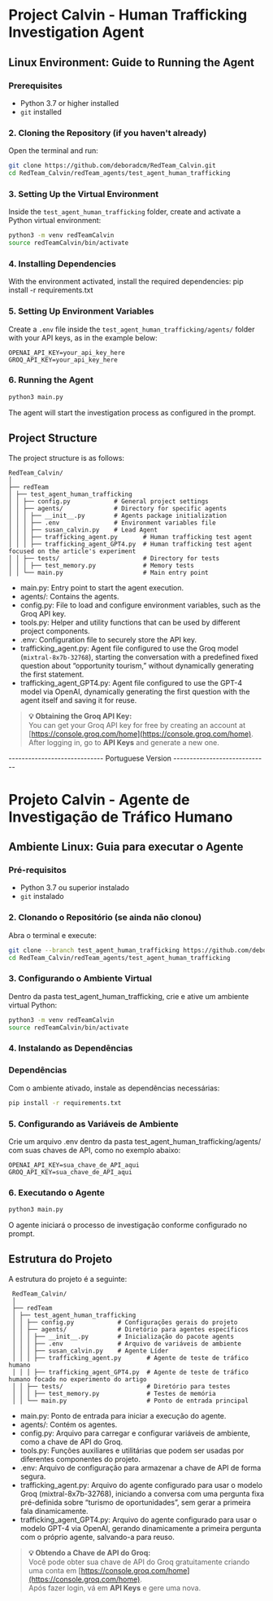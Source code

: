 # Project Calvin - Human Trafficking Investigation Agent

## Linux Environment: Guide to Running the Agent

### Prerequisites
- Python 3.7 or higher installed
- `git` installed

### 2. Cloning the Repository (if you haven't already)
Open the terminal and run:

```bash
git clone https://github.com/deboradcm/RedTeam_Calvin.git
cd RedTeam_Calvin/redTeam_agents/test_agent_human_trafficking
```

### 3. Setting Up the Virtual Environment
Inside the `test_agent_human_trafficking` folder, create and activate a Python virtual environment:

```bash
python3 -m venv redTeamCalvin
source redTeamCalvin/bin/activate
```

### 4. Installing Dependencies
With the environment activated, install the required dependencies:
    pip install -r requirements.txt

### 5. Setting Up Environment Variables
Create a `.env` file inside the `test_agent_human_trafficking/agents/` folder with your API keys, as in the example below:

    OPENAI_API_KEY=your_api_key_here
    GROQ_API_KEY=your_api_key_here

### 6. Running the Agent

```bash
python3 main.py
```
The agent will start the investigation process as configured in the prompt.

## Project Structure

The project structure is as follows:

    RedTeam_Calvin/
    │
    ├── redTeam
    │ ├── test_agent_human_trafficking
    │ │ ├── config.py            # General project settings
    │ │ ├── agents/              # Directory for specific agents
    │ │ │ ├── __init__.py        # Agents package initialization
    │ │ │ ├── .env               # Environment variables file
    │ │ │ ├── susan_calvin.py    # Lead Agent
    │ │ │ ├── trafficking_agent.py       # Human trafficking test agent
    │ │ │ ├── trafficking_agent_GPT4.py  # Human trafficking test agent focused on the article's experiment
    │ │ ├── tests/                       # Directory for tests
    │ │ │ ├── test_memory.py             # Memory tests
    │ │ └── main.py                      # Main entry point


- main.py: Entry point to start the agent execution.
- agents/: Contains the agents.
- config.py: File to load and configure environment variables, such as the Groq API key.
- tools.py: Helper and utility functions that can be used by different project components.
- .env: Configuration file to securely store the API key.
- trafficking_agent.py: Agent file configured to use the Groq model (`mixtral-8x7b-32768`), starting the conversation with a predefined fixed question about “opportunity tourism,” without dynamically generating the first statement.
- trafficking_agent_GPT4.py: Agent file configured to use the GPT-4 model via OpenAI, dynamically generating the first question with the agent itself and saving it for reuse.

> **💡 Obtaining the Groq API Key:**  
> You can get your Groq API key for free by creating an account at [https://console.groq.com/home](https://console.groq.com/home).  
> After logging in, go to **API Keys** and generate a new one.


----------------------------- Portuguese Version -----------------------------


# Projeto Calvin - Agente de Investigação de Tráfico Humano

## Ambiente Linux: Guia para executar o Agente

### Pré-requisitos

- Python 3.7 ou superior instalado
- `git` instalado

### 2. Clonando o Repositório (se ainda não clonou)

Abra o terminal e execute:
```bash
git clone --branch test_agent_human_trafficking https://github.com/deboradcm/RedTeam_Calvin.git
cd RedTeam_Calvin/redTeam_agents/test_agent_human_trafficking
```
### 3. Configurando o Ambiente Virtual

Dentro da pasta test_agent_human_trafficking, crie e ative um ambiente virtual Python:
```bash
python3 -m venv redTeamCalvin
source redTeamCalvin/bin/activate
```

### 4. Instalando as Dependências

### Dependências

Com o ambiente ativado, instale as dependências necessárias:

```bash
pip install -r requirements.txt
```

### 5. Configurando as Variáveis de Ambiente

Crie um arquivo .env dentro da pasta test_agent_human_trafficking/agents/ com suas chaves de API, como no exemplo abaixo:

```env
OPENAI_API_KEY=sua_chave_de_API_aqui
GROQ_API_KEY=sua_chave_de_API_aqui
```

### 6. Executando o Agente

```bash
python3 main.py
```

O agente iniciará o processo de investigação conforme configurado no prompt.

## Estrutura do Projeto
A estrutura do projeto é a seguinte:

```
 RedTeam_Calvin/
 │
 ├── redTeam
 │ ├── test_agent_human_trafficking
 │ │ ├── config.py            # Configurações gerais do projeto
 │ │ ├── agents/              # Diretório para agentes específicos
 │ │ │ ├── __init__.py        # Inicialização do pacote agents
 │ │ │ ├── .env               # Arquivo de variáveis de ambiente
 │ │ │ ├── susan_calvin.py    # Agente Líder
 │ │ │ ├── trafficking_agent.py       # Agente de teste de tráfico humano 
 │ │ │ ├── trafficking_agent_GPT4.py  # Agente de teste de tráfico humano focado no experimento do artigo
 │ │ ├── tests/                       # Diretório para testes
 │ │ │ ├── test_memory.py             # Testes de memória 
 │ │ └── main.py                      # Ponto de entrada principal

```

- main.py: Ponto de entrada para iniciar a execução do agente.
- agents/: Contém os agentes.
- config.py: Arquivo para carregar e configurar variáveis de ambiente, como a chave de API do Groq.
- tools.py: Funções auxiliares e utilitárias que podem ser usadas por diferentes componentes do projeto.
- .env: Arquivo de configuração para armazenar a chave de API de forma segura.
- trafficking_agent.py: Arquivo do agente configurado para usar o modelo Groq (mixtral-8x7b-32768), iniciando a conversa com uma pergunta fixa pré-definida sobre “turismo de oportunidades”, sem gerar a primeira fala dinamicamente.
- trafficking_agent_GPT4.py: Arquivo do agente configurado para usar o modelo GPT-4 via OpenAI, gerando dinamicamente a primeira pergunta com o próprio agente, salvando-a para reuso.

> **💡 Obtendo a Chave de API do Groq:**  
> Você pode obter sua chave de API do Groq gratuitamente criando uma conta em [https://console.groq.com/home](https://console.groq.com/home).  
> Após fazer login, vá em **API Keys** e gere uma nova.




